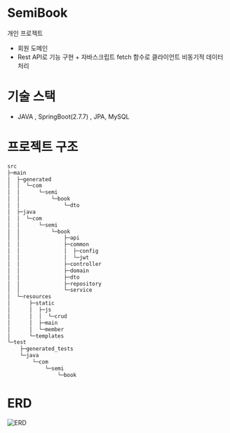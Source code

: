 # SemiBook

개인 프로젝트
- 회원 도메인
- Rest API로 기능 구현 + 자바스크립트 fetch 함수로 클라이언트 비동기적 데이터 처리

# 기술 스택
- JAVA , SpringBoot(2.7.7) , JPA, MySQL

# 프로젝트 구조
```bash
src
├─main
│  ├─generated
│  │  └─com
│  │      └─semi
│  │          └─book
│  │              └─dto
│  ├─java
│  │  └─com
│  │      └─semi
│  │          └─book
│  │              ├─api
│  │              ├─common
│  │              │  ├─config
│  │              │  └─jwt
│  │              ├─controller
│  │              ├─domain
│  │              ├─dto
│  │              ├─repository
│  │              └─service
│  └─resources
│      ├─static
│      │  ├─js
│      │  │  └─crud
│      │  ├─main
│      │  └─member
│      └─templates
└─test
    ├─generated_tests
    └─java
        └─com
            └─semi
                └─book
```

# ERD

![ERD](https://user-images.githubusercontent.com/98505324/229707902-662729ab-f80c-4331-bcd3-3b5345747bd5.jpeg)
